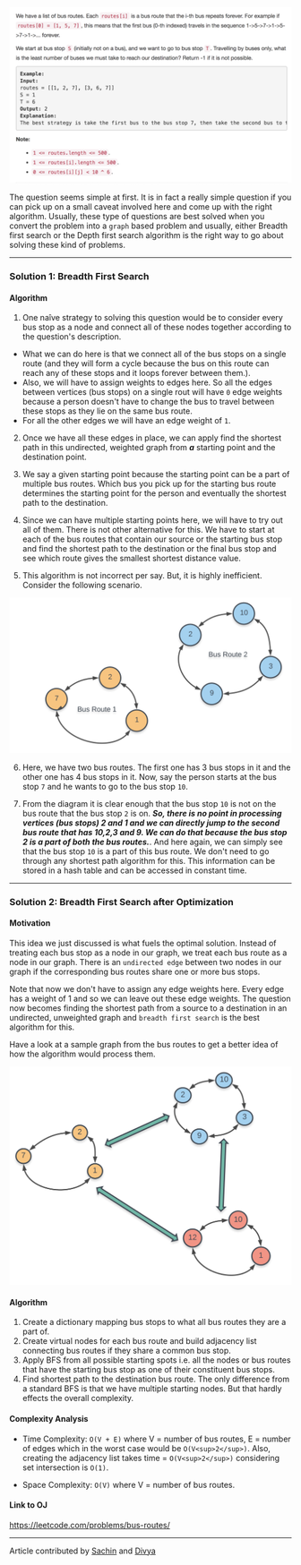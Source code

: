 <p align="center">
<img src="../../Images/bus_routes.png" width="600">
</p>

The question seems simple at first. It is in fact a really simple question if you can pick up on a small caveat involved here and come up with the right algorithm. Usually, these type of questions are best solved when you convert the problem into a `graph` based problem and usually, either Breadth first search or the Depth first search algorithm is the right way to go about solving these kind of problems.

---
### Solution 1: Breadth First Search

#### Algorithm

1. One naîve strategy to solving this question would be to consider every bus stop as a node and connect all of these nodes together according to the question's description.
  * What we can do here is that we connect all of the bus stops on a single route (and they will form a cycle because the bus on this route can reach any of these stops and it loops forever between them.).
  * Also, we will have to assign weights to edges here. So all the edges between vertices (bus stops) on a single rout will have `0` edge weights because a person doesn't have to change the bus to travel between these stops as they lie on the same bus route.
  * For all the other edges we will have an edge weight of `1`.

2. Once we have all these edges in place, we can apply find the shortest path in this undirected, weighted graph from ***a*** starting point and the destination point.

3. We say a given starting point because the starting point can be a part of multiple bus routes. Which bus you pick up for the starting bus route determines the starting point for the person and eventually the shortest path to the destination.

4. Since we can have multiple starting points here, we will have to try out all of them. There is not other alternative for this. We have to start at each of the bus routes that contain our source or the starting bus stop and find the shortest path to the destination or the final bus stop and see which route gives the smallest shortest distance value.

5. This algorithm is not incorrect per say. But, it is highly inefficient. Consider the following scenario.

  <p align="center">
  <img src="../../Images/bus_routes_diag1.png" width="600">
  </p>

6. Here, we have two bus routes. The first one has 3 bus stops in it and the other one has 4 bus stops in it. Now, say the person starts at the bus stop `7` and he wants to go to the bus stop `10`.

7. From the diagram it is clear enough that the bus stop `10` is not on the bus route that the bus stop `2` is on. ***So, there is no point in processing vertices (bus stops) 2 and 1 and we can directly jump to the second bus route that has 10,2,3 and 9. We can do that because the bus stop 2 is a part of both the bus routes.***. And here again, we can simply see that the bus stop `10` is a part of this bus route. We don't need to go through any shortest path algorithm for this. This information can be stored in a hash table and can be accessed in constant time.

---
### Solution 2: Breadth First Search after Optimization

#### Motivation

This idea we just discussed is what fuels the optimal solution. Instead of treating each bus stop as a node in our graph, we treat each bus route as a node in our graph. There is an `undirected edge` between two nodes in our graph if the corresponding bus routes share one or more bus stops.

Note that now we don't have to assign any edge weights here. Every edge has a weight of 1 and so we can leave out these edge weights. The question now becomes finding the shortest path from a source to a destination in an undirected, unweighted graph and `breadth first search` is the best algorithm for this.

Have a look at a sample graph from the bus routes to get a better idea of how the algorithm would process them.

  <p align="center">
  <img src="../../Images/bus_routes_diag2.png" width="600">
  </p>

#### Algorithm

1. Create a dictionary mapping bus stops to what all bus routes they are a part of.
2. Create virtual nodes for each bus route and build adjacency list connecting bus routes if they share a common bus stop.
3. Apply BFS from all possible starting spots i.e. all the nodes or bus routes that have the starting bus stop as one of their constituent bus stops.
4. Find shortest path to the destination bus route. The only difference from a standard BFS is that we have multiple starting nodes. But that hardly effects the overall complexity.


#### Complexity Analysis

* Time Complexity: `O(V + E)` where V = number of bus routes, E = number of edges which in the worst case would be `O(V<sup>2</sup>)`. Also, creating the adjacency list takes time = `O(V<sup>2</sup>)` considering set intersection is `O(1)`.

* Space Complexity: `O(V)` where V = number of bus routes.

#### Link to OJ

https://leetcode.com/problems/bus-routes/

---
Article contributed by [Sachin](https://github.com/edorado93) and [Divya](https://github.com/DivyaGodayal)

